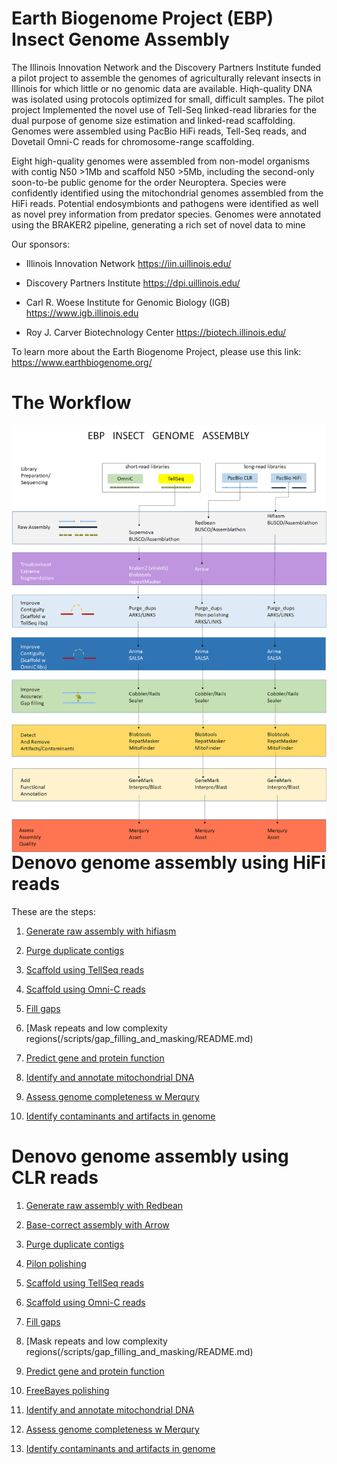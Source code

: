 # Earth Biogenome Project (EBP) Insect Genome Assembly


The Illinois Innovation Network and the Discovery Partners Institute funded a pilot project to assemble the genomes of agriculturally relevant insects in Illinois for which little or no genomic data are available. Hiqh-quality DNA was isolated using protocols optimized for small, difficult samples. The pilot project Implemented the novel use of Tell-Seq linked-read libraries for the dual purpose of genome size estimation and linked-read scaffolding. Genomes were assembled using PacBio HiFi reads, Tell-Seq reads, and Dovetail Omni-C reads for chromosome-range scaffolding. 

Eight high-quality genomes were assembled from non-model organisms with contig N50 >1Mb and scaffold N50 >5Mb, including the second-only soon-to-be public genome for the order Neuroptera. Species were confidently identified using the mitochondrial genomes assembled from the HiFi reads. Potential endosymbionts and pathogens were identified as well as novel prey information from predator species. Genomes were annotated using the BRAKER2 pipeline, generating a rich set of novel data to mine

Our sponsors: 

- Illinois Innovation Network https://iin.uillinois.edu/

- Discovery Partners Institute https://dpi.uillinois.edu/

- Carl R. Woese Institute for Genomic Biology (IGB) https://www.igb.illinois.edu

- Roy J. Carver Biotechnology Center https://biotech.illinois.edu/


To learn more about the Earth Biogenome Project, please use this link: https://www.earthbiogenome.org/


# The Workflow

<p>
<img align="left" src="./docs/EBP_Workflow_1.png" />

</br></br></br>
</p>



# Denovo genome assembly using HiFi reads

These are the steps:


1. [Generate raw assembly with hifiasm](/scripts/Raw_assembly/README.md)

2. [Purge duplicate contigs](/scripts/scaffolding/README.md)

3. [Scaffold using TellSeq reads](/scripts/scaffolding/README.md)

4. [Scaffold using Omni-C reads](/scripts/scaffolding/README.md)

5. [Fill gaps](/scripts/gap_filling_and_masking//README.md)

6. [Mask repeats and low complexity regions(/scripts/gap_filling_and_masking/README.md)

7. [Predict gene and protein function](/scripts/Annotation/README.md)

8. [Identify and annotate mitochondrial DNA](/scripts/mitofinder/README.md)

9. [Assess genome completeness w Merqury](/scripts/Merqury_completeness/README.md)

10. [Identify contaminants and artifacts in genome](/scripts/blobtools_contaminants_detection/README.md)



# Denovo genome assembly using CLR reads

1. [Generate raw assembly with Redbean](/scripts/Raw_assembly//README.md)

2. [Base-correct assembly with Arrow](/scripts/Arrow_polish/README.md)

3. [Purge duplicate contigs](/scripts/scaffolding/README.md)

4. [Pilon polishing](/scripts/pilon_polishing/README.md)

5. [Scaffold using TellSeq reads](/scripts/scaffolding/README.md)

6. [Scaffold using Omni-C reads](/scripts/scaffolding/README.md)

7. [Fill gaps](/scripts/gap_filling_and_masking//README.md)

8. [Mask repeats and low complexity regions(/scripts/gap_filling_and_masking/README.md)

9. [Predict gene and protein function](/scripts/Annotation/README.md)

10. [FreeBayes polishing](/scripts/FreeBayes_polishing/README.md)

11. [Identify and annotate mitochondrial DNA](/scripts/mitofinder/README.md)

12. [Assess genome completeness w Merqury](/scripts/Merqury_completeness/README.md)

13. [Identify contaminants and artifacts in genome](/scripts/blobtools_contaminants_detection/README.md)

